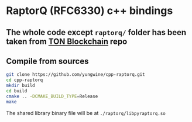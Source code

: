 
# RaptorQ (RFC6330) c++ bindings

## The whole code except `raptorq/` folder has been taken from [TON Blockchain](https://github.com/ton-blockchain/ton) repo


## Compile from sources

```bash
git clone https://github.com/yungwine/cpp-raptorq.git
cd cpp-raptorq
mkdir build
cd build
cmake .. -DCMAKE_BUILD_TYPE=Release
make
```

The shared library binary file will be at `./raptorq/libpyraptorq.so`
